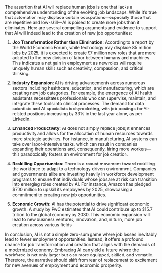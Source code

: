 The assertion that AI will replace human jobs is one that lacks a comprehensive understanding of the evolving job landscape. While it's true that automation may displace certain occupations—especially those that are repetitive and low-skill—AI is poised to create more jobs than it eliminates. Here are several compelling arguments and evidence to support that AI will indeed lead to the creation of new job opportunities:

1. **Job Transformation Rather than Elimination**: According to a report by the World Economic Forum, while technology may displace 85 million jobs by 2025, it is expected to create 97 million new roles that are more adapted to the new division of labor between humans and machines. This indicates a net gain in employment as new roles will require uniquely human skills such as creativity, compassion, and critical thinking.

2. **Industry Expansion**: AI is driving advancements across numerous sectors including healthcare, education, and manufacturing, which are creating new job categories. For example, the emergence of AI health assistants necessitates professionals who can supervise, maintain, and integrate these tools into clinical processes. The demand for data scientists and AI specialists is skyrocketing, with job postings for AI-related positions increasing by 33% in the last year alone, as per LinkedIn.

3. **Enhanced Productivity**: AI does not simply replace jobs; it enhances productivity and allows for the allocation of human resources towards more strategic activities. For instance, in manufacturing, AI systems can take over labor-intensive tasks, which can result in companies expanding their operations and, consequently, hiring more workers—this paradoxically fosters an environment for job creation.

4. **Reskilling Opportunities**: There is a robust movement toward reskilling the workforce to adapt to a technology-driven environment. Companies and governments alike are investing heavily in workforce development programs to ensure that individuals whose jobs are at risk can transition into emerging roles created by AI. For instance, Amazon has pledged $700 million to upskill its employees by 2025, showcasing a commitment to creating new job opportunities.

5. **Economic Growth**: AI has the potential to drive significant economic growth. A study by PwC estimates that AI could contribute up to $15.7 trillion to the global economy by 2030. This economic expansion will lead to new business ventures, innovation, and, in turn, more job creation across various fields.

In conclusion, AI is not a simple zero-sum game where job losses inevitably lead to fewer employment opportunities. Instead, it offers a profound chance for job transformation and creation that aligns with the demands of a modernized economy. Embracing AI can yield a future where the workforce is not only larger but also more equipped, skilled, and versatile. Therefore, the narrative should shift from fear of replacement to excitement for new avenues of employment and economic prosperity.